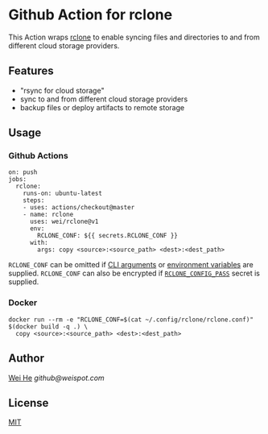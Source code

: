 # Github Action for rclone

This Action wraps [rclone](https://rclone.org) to enable syncing files and directories to and from different cloud storage providers.


## Features
 * "rsync for cloud storage"
 * sync to and from different cloud storage providers
 * backup files or deploy artifacts to remote storage


## Usage

### Github Actions
```
on: push
jobs:
  rclone:
    runs-on: ubuntu-latest
    steps:
    - uses: actions/checkout@master
    - name: rclone
      uses: wei/rclone@v1
      env:
        RCLONE_CONF: ${{ secrets.RCLONE_CONF }}
      with:
        args: copy <source>:<source_path> <dest>:<dest_path>
```
`RCLONE_CONF` can be omitted if [CLI arguments](https://rclone.org/flags/#backend-flags) or [environment variables](https://rclone.org/docs/#environment-variables) are supplied. `RCLONE_CONF` can also be encrypted if [`RCLONE_CONFIG_PASS`](https://rclone.org/docs/#configuration-encryption) secret is supplied.

### Docker
```
docker run --rm -e "RCLONE_CONF=$(cat ~/.config/rclone/rclone.conf)" $(docker build -q .) \
  copy <source>:<source_path> <dest>:<dest_path>
```

## Author
[Wei He](https://github.com/wei) _github@weispot.com_


## License
[MIT](https://wei.mit-license.org)
